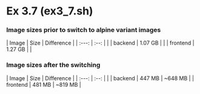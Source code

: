 
# Ex 3.7 (ex3_7.sh)

### Image sizes prior to switch to alpine variant images

| Image | Size | Difference |
| :---: | :--: |  |
| backend | 1.07 GB |  |
| frontend | 1.27 GB |  |

### Image sizes after the switching

| Image | Size | Difference |
| :---: | :--: |  |
| backend | 447 MB | ~648 MB |
| frontend | 481 MB | ~819 MB |
